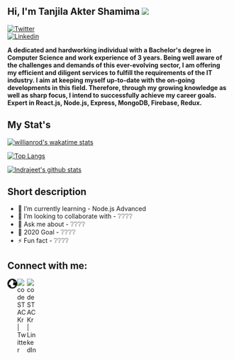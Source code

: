 ## Hi, I'm Tanjila Akter Shamima <img src="https://media.giphy.com/media/hvRJCLFzcasrR4ia7z/giphy.gif" width="25px">
[![Twitter](https://img.shields.io/twitter/url?label=twitter&style=social&url=https%3A%2F%2Ftwitter.com%2Fshamima_tanjila)](https://twitter.com/intent/tweet?text=Wow)</br>
[![Linkedin](https://https://img.shields.io/linkedin/url?color=Linkdein&label=Linkdein&logo=Linkedin&style=social&url=https%3A%2F%2Ftanjila-shamima-b932bb1a5%2F)](https://www.linkedin.com/in/tanjila-shamima-b932bb1a5/)</br>


<strong style="text-align: justify;">
  A dedicated and hardworking individual with a Bachelor's degree in Computer Science and work experience of 3 years. Being well aware of the challenges and demands of this ever-evolving sector, I am offering my efficient and diligent services to fulfill the requirements of the IT industry. I aim at keeping myself up-to-date with the on-going developments in this field. Therefore, through my growing knowledge as well as sharp focus, I intend to successfully achieve my career goals. Expert in React.js, Node.js, Express, MongoDB, Firebase, Redux.
</strong> 

## My Stat's
[![willianrod's wakatime stats](https://github-readme-stats.vercel.app/api/wakatime?username=tanjila_shamima)](https://github.com/anuraghazra/github-readme-stats)

[![Top Langs](https://github-readme-stats.vercel.app/api/top-langs/?username=TanjilaShamima&hide=css,html)](https://github.com/anuraghazra/github-readme-stats)

[![Indrajeet's github stats](https://github-readme-stats.vercel.app/api?username=TanjilaShamima&count_private=true&include_all_commits=true&theme=onedark)](https://google.com)

## Short description
- 🌱 I’m currently learning - Node.js Advanced
- 👯 I’m looking to collaborate with - ❔❔❔❔
- 💬 Ask me about - ❔❔❔❔
- 🥅 2020 Goal - ❔❔❔❔
- ⚡ Fun fact - ❔❔❔❔
<!-- ❔❔❔❔ means username in below README.md -->
<!-- Also feel free to update second URL to any URL -->
## Connect with me:
[<img align="left" alt="codeSTACKr.com" width="22px" src="https://raw.githubusercontent.com/iconic/open-iconic/master/svg/globe.svg" />][website]
[<img align="left" alt="codeSTACKr | Twitter" width="22px" src="https://cdn.jsdelivr.net/npm/simple-icons@v3/icons/twitter.svg" />][twitter]
[<img align="left" alt="codeSTACKr | LinkedIn" width="22px" src="https://cdn.jsdelivr.net/npm/simple-icons@v3/icons/linkedin.svg" />][linkedin]
<br />

[website]: https://tanjilashamima.com
[twitter]: itter.com/shamima_tanjila
[linkedin]: https://www.linkedin.com/in/tanjila-shamima-b932bb1a5/
